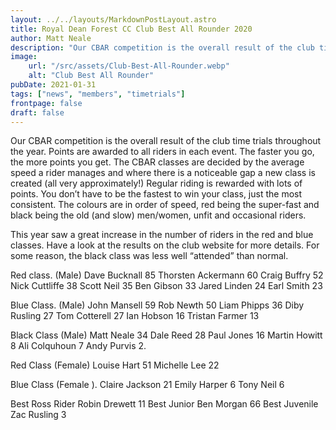 ```yaml
---
layout: ../../layouts/MarkdownPostLayout.astro
title: Royal Dean Forest CC Club Best All Rounder 2020
author: Matt Neale
description: "Our CBAR competition is the overall result of the club time trials throughout the year."
image:
    url: "/src/assets/Club-Best-All-Rounder.webp"
    alt: "Club Best All Rounder"
pubDate: 2021-01-31
tags: ["news", "members", "timetrials"]
frontpage: false
draft: false
---
```


Our CBAR competition is the overall result of the club time trials throughout the year. Points are awarded to all riders in each event. The faster you go, the more points you get. The CBAR classes are decided by the average speed a rider manages and where there is a noticeable gap a new class is created (all very approximately!) Regular riding is rewarded with lots of points. You don’t have to be the fastest to win your class, just the most consistent. The colours are in order of speed, red being the super-fast and black being the old (and slow) men/women, unfit and occasional riders.

This year saw a great increase in the number of riders in the red and blue classes. Have a look at the results on the club website for more details. For some reason, the black class was less well “attended” than normal.

Red class. (Male)
Dave Bucknall 85
Thorsten Ackermann 60
Craig Buffry 52
Nick Cuttliffe 38
Scott Neil 35
Ben Gibson 33
Jared Linden 24
Earl Smith 23


Blue Class. (Male)
John Mansell 59
Rob Newth 50
Liam Phipps 36
Diby Rusling 27
Tom Cotterell 27
Ian Hobson 16
Tristan Farmer 13

Black Class (Male)
Matt Neale 34
Dale Reed 28
Paul Jones 16
Martin Howitt 8
Ali Colquhoun 7
Andy Purvis 2.

Red Class (Female)
Louise Hart 51
Michelle Lee 22

Blue Class (Female ).
Claire Jackson 21
Emily Harper 6
Tony Neil 6

Best Ross Rider
Robin Drewett 11
Best Junior
Ben Morgan 66
Best Juvenile
Zac Rusling 3